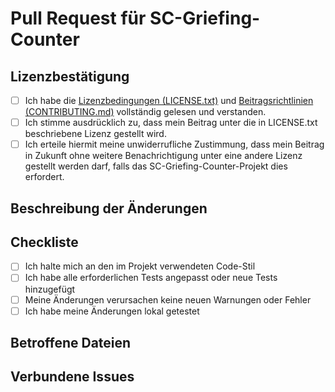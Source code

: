 # Pull Request für SC-Griefing-Counter

## Lizenzbestätigung

- [ ] Ich habe die [Lizenzbedingungen (LICENSE.txt)](../LICENSE.txt) und [Beitragsrichtlinien (CONTRIBUTING.md)](../CONTRIBUTING.md) vollständig gelesen und verstanden.
- [ ] Ich stimme ausdrücklich zu, dass mein Beitrag unter die in LICENSE.txt beschriebene Lizenz gestellt wird.
- [ ] Ich erteile hiermit meine unwiderrufliche Zustimmung, dass mein Beitrag in Zukunft ohne weitere Benachrichtigung unter eine andere Lizenz gestellt werden darf, falls das SC-Griefing-Counter-Projekt dies erfordert.

## Beschreibung der Änderungen

<!--
Bitte beschreibe hier ausführlich die Änderungen, die du vorgenommen hast.
- Was wurde geändert oder hinzugefügt?
- Warum wurden diese Änderungen vorgenommen?
- Gibt es besondere Aspekte, die bei der Überprüfung beachtet werden sollten?
-->

## Checkliste

- [ ] Ich halte mich an den im Projekt verwendeten Code-Stil
- [ ] Ich habe alle erforderlichen Tests angepasst oder neue Tests hinzugefügt
- [ ] Meine Änderungen verursachen keine neuen Warnungen oder Fehler
- [ ] Ich habe meine Änderungen lokal getestet

## Betroffene Dateien

<!--
Liste hier bitte alle betroffenen Dateien auf
-->

## Verbundene Issues

<!--
Falls dieser Pull Request mit einem oder mehreren Issues zusammenhängt, 
verweise bitte hier darauf (z.B. "Fixes #123", "Relates to #456")
-->